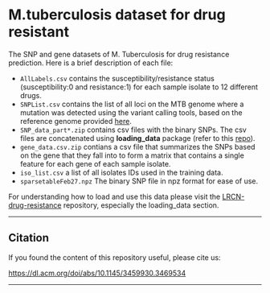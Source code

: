 # M.tuberculosis dataset for drug resistant

The SNP and gene datasets of M. Tuberculosis for drug resistance prediction.
Here is a brief description of each file:

- `AllLabels.csv` contains the susceptibility/resistance status (susceptibility:0 and resistance:1) for each sample isolate to 12 different drugs.
- `SNPList.csv` contains the list of all loci on the MTB genome where a mutation was detected using the variant calling tools, based on the reference genome provided [here](https://github.com/Sadegh-Saberian/LRCN-drug-resistance/blob/master/Data/EPFL_Data/Mycobacterium_tuberculosis_H37Rv_allGenes.csv).
- `SNP_data_part*.zip` contains csv files with the binary SNPs. The csv files are concatenated using **loading_data** package (refer to this [repo](https://github.com/Sadegh-Saberian/LRCN-drug-resistance)).
- `gene_data.csv.zip` contians a csv file that summarizes the SNPs based on the gene that they fall into to form a matrix that contains a single feature for each gene of each sample isolate.
- `iso_list.csv` a list of all isolates IDs used in the training data.
- `sparsetableFeb27.npz` The binary SNP file in npz format for ease of use.

For understanding how to load and use this data please visit the [LRCN-drug-resistance](https://github.com/AmirHoseinSafari/LRCN-drug-resistance#loading_data-package) repository, especially the loading_data section.

--- 

## Citation
If you found the content of this repository useful, please cite us:

https://dl.acm.org/doi/abs/10.1145/3459930.3469534

---
